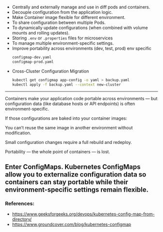 * Centrally and externally manage and use in diff pods and containers.
* Decouple configuration from the application logic.
* Make Container image flexible for different environment.
* To share configuration between multiple Pods.
* To dynamically update configurations (when combined with volume mounts and rolling updates).
* Storing `.env` or `.properties` files for microservices
* To manage multiple environment-specific settings.
* Improve portability across environments (dev, test, prod) env specific
    ```bash
    configmap-dev.yaml
    configmap-prod.yaml
    ```
* Cross-Cluster Configuration Migration
    ```bash
    kubectl get configmap app-config -o yaml > backup.yaml
    kubectl apply -f backup.yaml --context new-cluster
    ```

---
Containers make your application code portable across environments — but configuration data (like database hosts or API endpoints) is often environment-specific.

If those configurations are baked into your container images:

You can’t reuse the same image in another environment without modification.

Small configuration changes require a full rebuild and redeploy.

Portability — the whole point of containers — is lost.

Enter ConfigMaps.
Kubernetes ConfigMaps allow you to externalize configuration data so containers can stay portable while their environment-specific settings remain flexible.
---

### References:
- https://www.geeksforgeeks.org/devops/kubernetes-config-map-from-directory/
- https://www.groundcover.com/blog/kubernetes-configmap
